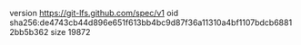 version https://git-lfs.github.com/spec/v1
oid sha256:de4743cb44d896e651f613bb4bc9d87f36a11310a4bf1107bdcb68812bb5b362
size 19872
